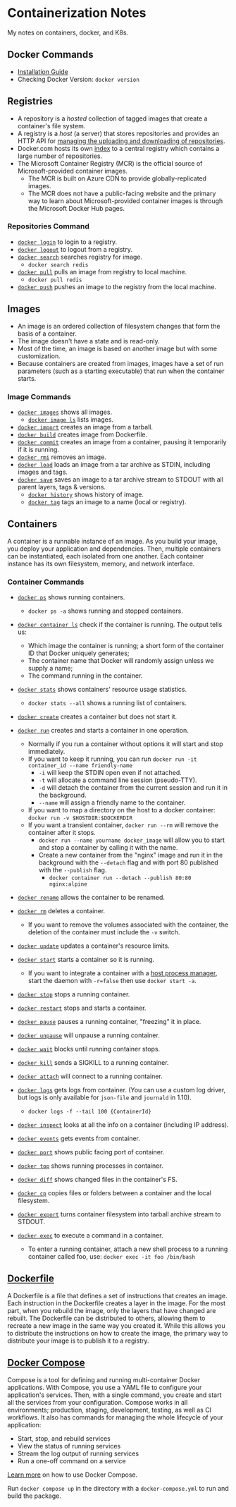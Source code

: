 # Containerization Notes
My notes on containers, docker, and K8s.

## Docker Commands
- [Installation Guide](https://docs.docker.com/engine/install/ubuntu/)
- Checking Docker Version: `docker version`

## Registries
* A repository is a *hosted* collection of tagged images that create a container's file system. 
* A registry is a *host* (a server) that stores repositories and provides an HTTP API for [managing the uploading and downloading of repositories](https://docs.docker.com/engine/tutorials/dockerrepos/).
* Docker.com hosts its own [index](https://hub.docker.com/) to a central registry which contains a large number of repositories.
* The Microsoft Container Registry (MCR) is the official source of Microsoft-provided container images.
    * The MCR is built on Azure CDN to provide globally-replicated images.
    * The MCR does not have a public-facing website and the primary way to learn about Microsoft-provided container images is through the Microsoft Docker Hub pages.

### Repositories Command
- [`docker login`](https://docs.docker.com/engine/reference/commandline/login) to login to a registry.
- [`docker logout`](https://docs.docker.com/engine/reference/commandline/logout) to logout from a registry.
- [`docker search`](https://docs.docker.com/engine/reference/commandline/search) searches registry for image.
   - `docker search redis` 
- [`docker pull`](https://docs.docker.com/engine/reference/commandline/pull) pulls an image from registry to local machine.
   - `docker pull redis`
- [`docker push`](https://docs.docker.com/engine/reference/commandline/push) pushes an image to the registry from the local machine.

## Images
* An image is an ordered collection of filesystem changes that form the basis of a container.
* The image doesn't have a state and is read-only.
* Most of the time, an image is based on another image but with some customization.
* Because containers are created from images, images have a set of run parameters (such as a starting executable) that run when the container starts.

### Image Commands
- [`docker images`](https://docs.docker.com/engine/reference/commandline/images) shows all images.
    - [`docker image ls`](https://docs.docker.com/engine/reference/commandline/image_ls/) lists images.
- [`docker import`](https://docs.docker.com/engine/reference/commandline/import) creates an image from a tarball.
- [`docker build`](https://docs.docker.com/engine/reference/commandline/build) creates image from Dockerfile.
- [`docker commit`](https://docs.docker.com/engine/reference/commandline/commit) creates an image from a container, pausing it temporarily if it is running.
- [`docker rmi`](https://docs.docker.com/engine/reference/commandline/rmi) removes an image.
- [`docker load`](https://docs.docker.com/engine/reference/commandline/load) loads an image from a tar archive as STDIN, including images and tags.
- [`docker save`](https://docs.docker.com/engine/reference/commandline/save) saves an image to a tar archive stream to STDOUT with all parent layers, tags & versions.
    - [`docker history`](https://docs.docker.com/engine/reference/commandline/history) shows history of image.
    - [`docker tag`](https://docs.docker.com/engine/reference/commandline/tag) tags an image to a name (local or registry).

## Containers
A container is a runnable instance of an image. As you build your image, you deploy your application and dependencies. Then, multiple containers can be instantiated, each isolated from one another. Each container instance has its own filesystem, memory, and network interface.

### Container Commands
- [`docker ps`](https://docs.docker.com/engine/reference/commandline/ps) shows running containers.
   - `docker ps -a` shows running and stopped containers.
- [`docker container ls`](https://docs.docker.com/engine/reference/commandline/container_ls/) check if the container is running. The output tells us:
  - Which image the container is running; a short form of the container ID that Docker uniquely generates;
  - The container name that Docker will randomly assign unless we supply a name;
  - The command running in the container.
- [`docker stats`](https://docs.docker.com/engine/reference/commandline/stats) shows containers' resource usage statistics.
   - `docker stats --all` shows a running list of containers.
- [`docker create`](https://docs.docker.com/engine/reference/commandline/create) creates a container but does not start it.
- [`docker run`](https://docs.docker.com/engine/reference/commandline/run) creates and starts a container in one operation.
  - Normally if you run a container without options it will start and stop immediately.
  - If you want to keep it running, you can run `docker run -it container_id --name friendly-name`
    - `-i` will keep the STDIN open even if not attached.
    - `-t` will allocate a command line session (pseudo-TTY).
    - `-d` will detach the container from the current session and run it in the background.
    - `--name` will assign a friendly name to the container.
  - If you want to map a directory on the host to a docker container: `docker run -v $HOSTDIR:$DOCKERDIR`
  - If you want a transient container, `docker run --rm` will remove the container after it stops.
    - `docker run --name yourname docker_image` will allow you to start and stop a container by calling it with the name.
    - Create a new container from the "nginx" image and run it in the background with the `--detach` flag and with port 80 published with the `--publish` flag.
      - `docker container run --detach --publish 80:80 nginx:alpine`
- [`docker rename`](https://docs.docker.com/engine/reference/commandline/rename/) allows the container to be renamed.
- [`docker rm`](https://docs.docker.com/engine/reference/commandline/rm) deletes a container.
  - If you want to remove the volumes associated with the container, the deletion of the container must include the `-v` switch.
- [`docker update`](https://docs.docker.com/engine/reference/commandline/update/) updates a container's resource limits.
- [`docker start`](https://docs.docker.com/engine/reference/commandline/start) starts a container so it is running.
  - If you want to integrate a container with a [host process manager](https://docs.docker.com/engine/admin/host_integration/), start the daemon with `-r=false` then use `docker start -a`.
- [`docker stop`](https://docs.docker.com/engine/reference/commandline/stop) stops a running container.
- [`docker restart`](https://docs.docker.com/engine/reference/commandline/restart) stops and starts a container.
- [`docker pause`](https://docs.docker.com/engine/reference/commandline/pause/) pauses a running container, "freezing" it in place.
- [`docker unpause`](https://docs.docker.com/engine/reference/commandline/unpause/) will unpause a running container.
- [`docker wait`](https://docs.docker.com/engine/reference/commandline/wait) blocks until running container stops.
- [`docker kill`](https://docs.docker.com/engine/reference/commandline/kill) sends a SIGKILL to a running container.
- [`docker attach`](https://docs.docker.com/engine/reference/commandline/attach) will connect to a running container.
- [`docker logs`](https://docs.docker.com/engine/reference/commandline/logs) gets logs from container. (You can use a custom log driver, but logs is only available for `json-file` and `journald` in 1.10).
   - `docker logs -f --tail 100 {ContainerId}`
- [`docker inspect`](https://docs.docker.com/engine/reference/commandline/inspect) looks at all the info on a container (including IP address).
- [`docker events`](https://docs.docker.com/engine/reference/commandline/events) gets events from container.
- [`docker port`](https://docs.docker.com/engine/reference/commandline/port) shows public facing port of container.
- [`docker top`](https://docs.docker.com/engine/reference/commandline/top) shows running processes in container.

- [`docker diff`](https://docs.docker.com/engine/reference/commandline/diff) shows changed files in the container's FS.
- [`docker cp`](https://docs.docker.com/engine/reference/commandline/cp) copies files or folders between a container and the local filesystem.
- [`docker export`](https://docs.docker.com/engine/reference/commandline/export) turns container filesystem into tarball archive stream to STDOUT.
- [`docker exec`](https://docs.docker.com/engine/reference/commandline/exec) to execute a command in a container.
  - To enter a running container, attach a new shell process to a running container called foo, use: `docker exec -it foo /bin/bash`

## [Dockerfile](https://docs.docker.com/engine/reference/builder/)
A Dockerfile is a file that defines a set of instructions that creates an image. Each instruction in the Dockerfile creates a layer in the image. For the most part, when you rebuild the image, only the layers that have changed are rebuilt. The Dockerfile can be distributed to others, allowing them to recreate a new image in the same way you created it. While this allows you to distribute the instructions on how to create the image, the primary way to distribute your image is to publish it to a registry.

## [Docker Compose](https://docs.docker.com/compose/)
Compose is a tool for defining and running multi-container Docker applications. With Compose, you use a YAML file to configure your application's services. Then, with a single command, you create and start all the services from your configuration.
Compose works in all environments; production, staging, development, testing, as well as CI workflows. It also has commands for managing the whole lifecycle of your application:
- Start, stop, and rebuild services
- View the status of running services
- Stream the log output of running services
- Run a one-off command on a service

[Learn more](https://docs.docker.com/compose/gettingstarted/) on how to use Docker Compose.

Run `docker compose up` in the directory with a `docker-compose.yml` to run and build the package.
